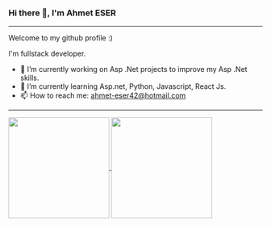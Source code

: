 ### Hi there 👋, I'm Ahmet ESER
<hr/>
Welcome to my github profile :)

I'm fullstack developer.
- 🔭 I’m currently working on  Asp .Net projects to improve my Asp .Net skills.
- 🌱 I’m currently learning Asp.net, Python, Javascript, React Js.
- 📫 How to reach me: ahmet-eser42@hotmail.com
<hr/>
<a href="https://github.com/anuraghazra/github-readme-stats">
  <img height=200 align="center" src="https://github-readme-stats.vercel.app/api?username=AhmetEserr" />
</a>
<a href="https://github.com/anuraghazra/convoychat">
  <img height=200 align="center" src="https://github-readme-stats.vercel.app/api/top-langs?username=AhmetEserr&layout=compact&langs_count=8&card_width=320" />
</a>


<!--
![Github stats 2](https://github-readme-stats.vercel.app/api?username=kullanıcıadınız&show_icons=true&theme=radical)

**AhmetEserr/AhmetEserr** is a ✨ _special_ ✨ repository because its `README.md` (this file) appears on your GitHub profile.

Here are some ideas to get you started:

- 🔭 I’m currently working on ...
- 🌱 I’m currently learning ...
- 👯 I’m looking to collaborate on ...
- 🤔 I’m looking for help with ...
- 💬 Ask me about ...
- 📫 How to reach me: ...
- 😄 Pronouns: ...
- ⚡ Fun fact: ...
-->
